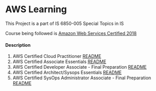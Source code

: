 # AWS Learning

This Project is a part of IS 6850-005 Special Topics in IS

Course being followed is [Amazon Web Services Certified 2018](https://www.udemy.com/aws-certified-associate-architect-developer-sysops-admin/learn/v4/overview)

#### Description

1. AWS Certified Cloud Practitioner [README](AWS_Cloud_Practitioner/README.md)
2. AWS Certified Associate Essentials [README](AWS_Certified_Architect_Essential/README.md)
3. AWS Certified Developer Associate - Final Preparation [README](AWS_Certified_Developer_Associate/README.md)
4. AWS Certified Architect/Sysops Essentials [README](AWS_Certified_Architect_Essential/README.md)
5. AWS Certified SysOps Administrator Associate - Final Preparation [README](AWS_Certified_SysOps_Administrator_Associate/README.md)